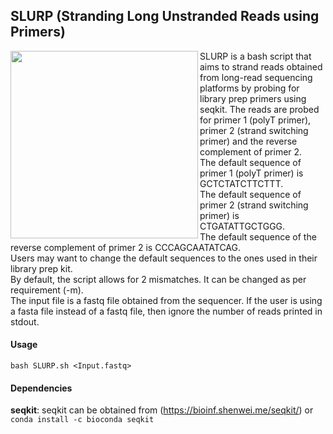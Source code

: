 ## SLURP (Stranding Long Unstranded Reads using Primers)

<img align="left" width="300" src="https://user-images.githubusercontent.com/66103719/196799429-bf50379c-4750-4465-926e-b121eed35e81.png">
SLURP is a bash script that aims to strand reads obtained from long-read sequencing platforms by probing for library prep primers using seqkit. The reads are probed for primer 1 (polyT primer), primer 2 (strand switching primer) and the reverse complement of primer 2.<br/>The default sequence of primer 1 (polyT primer) is GCTCTATCTTCTTT. <br/>The default sequence of primer 2 (strand switching primer) is CTGATATTGCTGGG.<br/>The default sequence of the reverse complement of primer 2 is CCCAGCAATATCAG.<br/>Users may want to change the default sequences to the ones used in their library prep kit.<br/>By default, the script allows for 2 mismatches. It can be changed as per requirement (-m).<br/>The input file is a fastq file obtained from the sequencer. If the user is using a fasta file instead of a fastq file, then ignore the number of reads printed in stdout.
<br/>

#### Usage
```bash SLURP.sh <Input.fastq>```
<br/>

#### Dependencies
**seqkit**: seqkit can be obtained from (https://bioinf.shenwei.me/seqkit/) or ```conda install -c bioconda seqkit```
